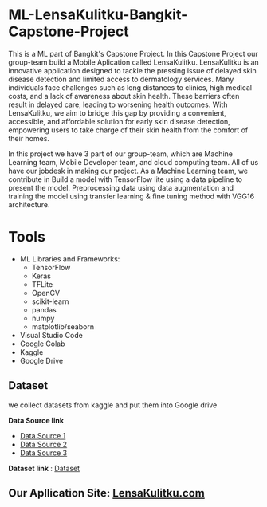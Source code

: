 # ML-LensaKulitku-Bangkit-Capstone-Project
This is a ML part of Bangkit's Capstone Project. In this Capstone Project our group-team build a Mobile Aplication called LensaKulitku. 
LensaKulitku is an innovative application designed to tackle the pressing issue of delayed skin disease detection and limited access to dermatology services. Many individuals face challenges such as long distances to clinics, high medical costs, and a lack of awareness about skin health. These barriers often result in delayed care, leading to worsening health outcomes.
With LensaKulitku, we aim to bridge this gap by providing a convenient, accessible, and affordable solution for early skin disease detection, empowering users to take charge of their skin health from the comfort of their homes.

In this project we have 3 part of our group-team, which are Machine Learning team, Mobile Developer team, and cloud computing team. All of us have our jobdesk in making our project. As a Machine Learning team, we contribute in Build a model with TensorFlow lite using a data pipeline to present the model. Preprocessing data using data augmentation and training the model using transfer learning & fine tuning method with VGG16 architecture.

# Tools
* ML Libraries and Frameworks:
  - TensorFlow
  - Keras
  - TFLite
  - OpenCV
  - scikit-learn
  - pandas
  - numpy
  - matplotlib/seaborn
* Visual Studio Code
* Google Colab
* Kaggle
* Google Drive

## Dataset

we collect datasets from kaggle and put them into Google drive

**Data Source link**
- [Data Source 1](https://www.kaggle.com/datasets/aditibane/skindiseasedataset/data)
- [Data Source 2](https://www.kaggle.com/datasets/ismailpromus/skin-diseases-image-dataset)
- [Data Source 3](https://www.kaggle.com/datasets/shubhamgoel27/dermnet)

**Dataset link** : [Dataset](https://drive.google.com/drive/folders/1VNPP_vB8Dn47Cz1NwX1iKTChShHGixjC)

## Our Apllication Site: [LensaKulitku.com](https://lensakulitku.netlify.app/)
